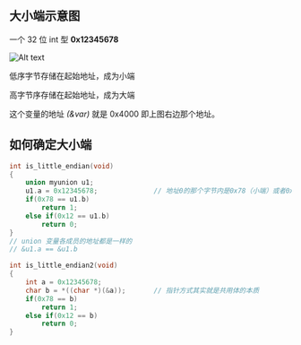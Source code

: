 ## 大小端示意图

一个 32 位 int 型 **0x12345678**

![Alt text](https://img-blog.csdnimg.cn/20190825193434559.png?x-oss-process=image/watermark,type_ZmFuZ3poZW5naGVpdGk,shadow_10,text_aHR0cHM6Ly9ibG9nLmNzZG4ubmV0L3d3d2x5ajEyMzMyMQ==,size_16,color_FFFFFF,t_70)

低序字节存储在起始地址，成为小端

高字节序存储在起始地址，成为大端

这个变量的地址 _(&var)_ 就是 0x4000 即上图右边那个地址。

## 如何确定大小端

``` c++
int is_little_endian(void)
{
	union myunion u1;
	u1.a = 0x12345678;				// 地址0的那个字节内是0x78（小端）或者0x12（大端）
    if(0x78 == u1.b)
        return 1;
    else if(0x12 == u1.b)
	    return 0;
}
// union 变量各成员的地址都是一样的 
// &u1.a == &u1.b

int is_little_endian2(void)
{
	int a = 0x12345678;
	char b = *((char *)(&a));		// 指针方式其实就是共用体的本质
	if(0x78 == b)
        return 1;
    else if(0x12 == b)
	    return 0;
}
```